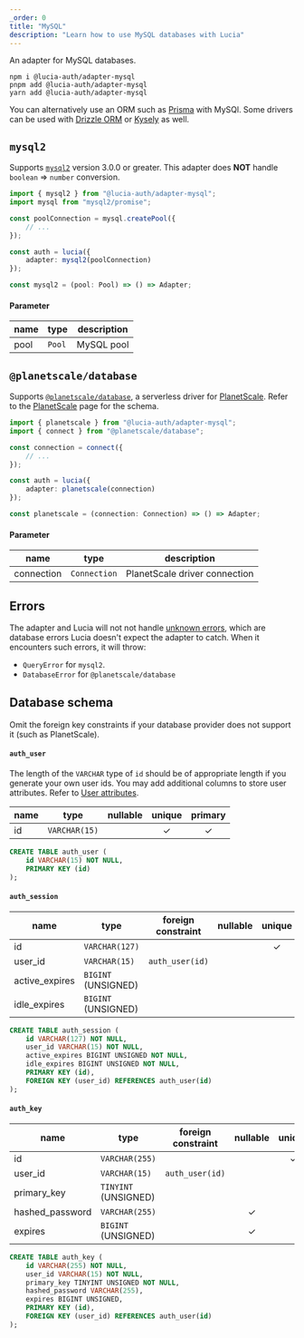 ```yaml
---
_order: 0
title: "MySQL"
description: "Learn how to use MySQL databases with Lucia"
---
```


An adapter for MySQL databases.

```
npm i @lucia-auth/adapter-mysql
pnpm add @lucia-auth/adapter-mysql
yarn add @lucia-auth/adapter-mysql
```

You can alternatively use an ORM such as [Prisma](/adapters/prisma) with MySQl. Some drivers can be used with [Drizzle ORM](/adapters/drizzle) or [Kysely](/adapters/kysely) as well.

## `mysql2`

Supports [`mysql2`](https://www.npmjs.com/package/mysql2) version 3.0.0 or greater. This adapter does **NOT** handle `boolean` => `number` conversion.

```ts
import { mysql2 } from "@lucia-auth/adapter-mysql";
import mysql from "mysql2/promise";

const poolConnection = mysql.createPool({
	// ...
});

const auth = lucia({
	adapter: mysql2(poolConnection)
});
```

```ts
const mysql2 = (pool: Pool) => () => Adapter;
```

#### Parameter

| name | type   | description |
| ---- | ------ | ----------- |
| pool | `Pool` | MySQL pool  |

## `@planetscale/database`

Supports [`@planetscale/database`](https://github.com/planetscale/database-js), a serverless driver for [PlanetScale](https://planetscale.com). Refer to the [PlanetScale](/adapters/planetscale) page for the schema.

```ts
import { planetscale } from "@lucia-auth/adapter-mysql";
import { connect } from "@planetscale/database";

const connection = connect({
	// ...
});

const auth = lucia({
	adapter: planetscale(connection)
});
```

```ts
const planetscale = (connection: Connection) => () => Adapter;
```

#### Parameter

| name       | type         | description                   |
| ---------- | ------------ | ----------------------------- |
| connection | `Connection` | PlanetScale driver connection |

## Errors

The adapter and Lucia will not not handle [unknown errors](/basics/error-handling#known-errors), which are database errors Lucia doesn't expect the adapter to catch. When it encounters such errors, it will throw:

- `QueryError` for `mysql2`.
- `DatabaseError` for `@planetscale/database`

## Database schema

Omit the foreign key constraints if your database provider does not support it (such as PlanetScale).

#### `auth_user`

The length of the `VARCHAR` type of `id` should be of appropriate length if you generate your own user ids. You may add additional columns to store user attributes. Refer to [User attributes](/basics/user-attributes).

| name | type          | nullable | unique | primary |
| ---- | ------------- | :------: | :----: | :-----: |
| id   | `VARCHAR(15)` |          |   ✓    |    ✓    |

```sql
CREATE TABLE auth_user (
    id VARCHAR(15) NOT NULL,
    PRIMARY KEY (id)
);
```

#### `auth_session`

| name           | type                | foreign constraint | nullable | unique | identity |
| -------------- | ------------------- | ------------------ | :------: | :----: | :------: |
| id             | `VARCHAR(127)`      |                    |          |   ✓    |    ✓     |
| user_id        | `VARCHAR(15)`       | `auth_user(id)`    |          |        |          |
| active_expires | `BIGINT` (UNSIGNED) |                    |          |        |          |
| idle_expires   | `BIGINT` (UNSIGNED) |                    |          |        |          |

```sql
CREATE TABLE auth_session (
    id VARCHAR(127) NOT NULL,
    user_id VARCHAR(15) NOT NULL,
    active_expires BIGINT UNSIGNED NOT NULL,
    idle_expires BIGINT UNSIGNED NOT NULL,
    PRIMARY KEY (id),
    FOREIGN KEY (user_id) REFERENCES auth_user(id)
);
```

#### `auth_key`

| name            | type                 | foreign constraint | nullable | unique | identity |
| --------------- | -------------------- | ------------------ | :------: | :----: | :------: |
| id              | `VARCHAR(255)`       |                    |          |   ✓    |    ✓     |
| user_id         | `VARCHAR(15)`        | `auth_user(id)`    |          |        |          |
| primary_key     | `TINYINT` (UNSIGNED) |                    |          |        |          |
| hashed_password | `VARCHAR(255)`       |                    |    ✓     |        |          |
| expires         | `BIGINT` (UNSIGNED)  |                    |    ✓     |        |          |

```sql
CREATE TABLE auth_key (
    id VARCHAR(255) NOT NULL,
    user_id VARCHAR(15) NOT NULL,
    primary_key TINYINT UNSIGNED NOT NULL,
    hashed_password VARCHAR(255),
    expires BIGINT UNSIGNED,
    PRIMARY KEY (id),
    FOREIGN KEY (user_id) REFERENCES auth_user(id)
);
```
